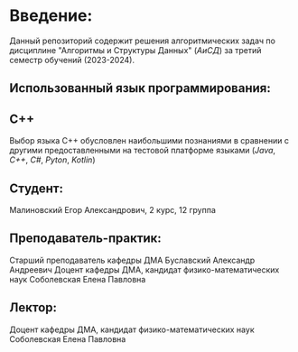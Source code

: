 # Введение:
Данный репозиторий содержит решения алгоритмических задач по дисциплине "Алгоритмы и Структуры Данных" (*АиСД*) за третий семестр обучений (2023-2024).

## Использованный язык программирования:
## C++
Выбор языка C++ обусловлен наибольшими познаниями в сравнении с другими предоставленными на тестовой платформе языками (*Java*, *C++*, *C#*, *Pyton*, *Kotlin*)

## Студент: 
Малиновский Егор Александрович, 2 курс, 12 группа

## Преподаватель-практик:
Старший преподаватель кафедры ДМА Буславский Александр Андреевич
Доцент кафедры ДМА, кандидат физико-математических наук Соболевская Елена Павловна

## Лектор:
Доцент кафедры ДМА, кандидат физико-математических наук Соболевская Елена Павловна
